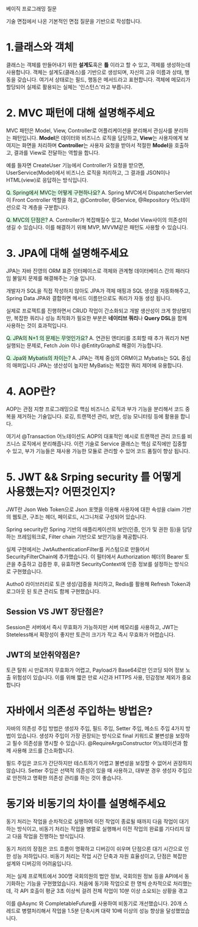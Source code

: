 베이직 프로그래밍 질문

기술 면접에서 나온 기본적인 면접 질문을 기반으로 작성합니다.

# 1.클래스와 객체
클래스는 객체를 만들어내기 위한 **설계도**혹은 **틀** 이라고 할 수 있고, 객체를 생성하는데 사용합니다.
객체는 설계도(클래스)를 기반으로 생성되며, 자신의 고유 이름과 상태, 행동을 갖습니다.
여기서 상태로는 필드, 행동은 메서드라고 표현합니다.
객체에 메모리가 할당되어 실제로 활용되는 실체는 '인스턴스'라고 부릅니다.

# 2. MVC 패턴에 대해 설명해주세요
MVC 패턴은 Model, View, Controller로 어플리케이션을 분리해서 관심사를 분리하는 패턴입니다.
**Model**은 데이터와 비즈니스 로직을 담당하고, **View**는 사용자에게 보여지는 화면을 처리하며
**Controller**는 사용자 요청을 받아서 적절한 **Model**을 호출하고, 결과를 View로 전달하는 역할을 합니다.

예를 들자면 CreateUser 기능에서 Controller가 요청을 받으면, UserService(Model)에서 비즈니스 로직을 처리하고,
그 결과를 JSON이나 HTML(view)로 응답하는 방식입니다.

<span style="background-color:#DCFFE4"> 
Q. Spring에서 MVC는 어떻게 구현하나요? </span>
A. Spring MVC에서 DispatcherServlet이 Front Controller 역할을 하고, 
@Controller, @Service, @Repository 어노테이션으로 각 계층을 구분합니다.


<span style="background-color:#DCFFE4"> Q. MVC의 단점은?</span>
A. Controller가 복잡해질수 있고, Model View사이의 의존성이 생길 수 있습니다.
이를 해결하기 위해 MVP, MVVM같은 패턴도 사용할 수 있습니다.

# 3. JPA에 대해 설명해주세요
JPA는 자바 진영의 ORM 표준 인터페이스로 객체와 관계형 데이터베이스 간의 패러다임 불일치 문제를 해결해주는 기술 입니다.

개발자가 SQL을 직접 작성하지 않아도 JPA가 객체 매핑과 SQL 생성을 자동화해주고,
Spring Data JPA와 결합하면 메서드 이름만으로도 쿼리가 자동 생성 됩니다.

실제로 프로젝트를 진행하면서 CRUD 작업이 간소화되고 개발 생산성이 크게 향상됐지만,
복잡한 쿼리나 성능 최적화가 필요한 부분은 **네이티브 쿼리**나 **Query DSL**을 함께 사용하는 것이 효과적입니다.

<span style="background-color:#DCFFE4"> Q. JPA의 N+1 의 문제는 무엇인가요?</span>
A. 연관된 엔티티를 조회할 때 추가 쿼리가 N번 실행되는 문제로,
Fetch Join 이나 @EntityGraph로 해결이 가능합니다.

<span style="background-color:#DCFFE4"> Q. Jpa와 Mybatis의 차이는?</span>
A. JPA는 객체 중심의 ORM이고 Mybatis는 SQL 중심의 매퍼입니다
JPA는 생산성이 높지만 MyBatis는 복잡한 쿼리 제어에 유용합니다.

# 4. AOP란?
AOP는 관점 지향 프로그래밍으로 핵심 비즈니스 로직과 부가 기능을 분리해서 코드 중복을 제거하는 기술입니다.
로깅, 트랜잭션 관리, 보안, 성능 모니터링 등에 활용을 합니다.

여기서 @Transaction 어노테이션도 AOP의 대표적인 예시로 트랜잭션 관리 코드를 비즈니스 로직에서 분리해줍니다.
이런 기술로 Service 클래스는 핵심 로직에만 집중할 수 있고, 부가 기능들은 재사용 가능한 모듈로 관리할 수 있어 코드 품질이 향상 됩니다.

# 5. JWT && Srping security 를 어떻게 사용했는지? 어떤것인지?

JWT란 Json Web Token으로 Json 포맷을 이용해 사용자에 대한 속성을 claim 기반의 웹토큰, 구조는 헤더, 페이로드, 시그니처로 구성되어 있습니다.

Spring security란 Spring 기반의 애플리케이션의 보안(인증, 인가 및 권한 등)을 담당하는 프레임워크로, Filter chain 기반으로 보안기능을 제공합니다.

실제 구현에서는 JwtAuthenticationFilter를 커스텀으로 만들어서 SecurityFilterChain에 추가했습니다.
이 필터에서 Authorization 헤더의 Bearer 토큰을 추출하고 검증한 후, 유효하면 SecurityContext에 인증 정보를 설정하는 방식으로 구현했습니다.

Autho0 라이브러리로 토큰 생성/검증을 처리하고, Redis를 활용해 Refresh Token과 로그아웃 된 토큰 관리도 함께 구현했습니다.

## Session VS JWT 장단점은?
Session은 서버에서 즉시 무효화가 가능하지만 서버 메모리를 사용하고, JWT는 Steteless해서 확장성이 좋지만 토큰이 크기가 작고 즉시 무효화가 어렵습니다.

## JWT의 보안취약점은?
토큰 탈취 시 만료까지 무효화가 어렵고, Payload가 Base64로만 인코딩 되어 정보 노출 위험성이 있습니다.
이를 위해 짧은 만료 시간과 HTTPS 사용, 민감정보 제외가 중요합니다

# 자바에서 의존성 주입하는 방법은?
자바의 의존성 주입 방법은 생성자 주입, 필드 주입, Setter 주입, 메소드 주입 4가지 방법이 있습니다.
생성자 주입이 가장 권장되는 방식으로 final 키워드로 불변성을 보장하고 필수 의존성을 명시할 수 있습니다.
@RequireArgsConstructor 어노테이션과 함께 사용해 코드를 간소화합니다.

필드 주입은 코드가 간단하지만 테스트하기 어렵고 불변성을 보장할 수 없어서 권장하지 않습니다.
Setter 주입은 선택적 의존성이 있을 때 사용하고, 대부분 경우 생성자 주입으로 안전하고 명확한 의존성 관리를 하는 것이 좋습니다.

# 동기와 비동기의 차이를 설명해주세요
동기 처리는 작업을 순차적으로 실행하여 이전 작업이 종료될 때까지 다음 작업이 대기하는 방식이고,
비동기 처리는 작업을 병렬로 실행해서 이전 작업의 완료를 기다리지 않고 다음 작업을 진행하는 방식입니다.

동기 처리의 장점은 코드 흐름이 명확하고 디버깅이 쉬우며 단점으론 대기 시간으로 인한 성능 저하입니다.
비동기 처리는 작업 시간 단축과 자원 효율성이고, 단점은 복잡한 설계와 디버깅의 어려움입니다.

저는 실제 프로젝트에서 300명 국회의원의 법안 정보, 국회의원 정보 등을 API에서 동기화하는 기능을 구현했었습니다.
처음에 동기화 작업으로 한 명씩 순차적으로 처리했는데, 각 API 호출이 평균 3초 이상씩 걸려 전체 작업이 10분 이상 소요되는 상황을 겪고

이를 @Async 와 CompletableFufure를 사용하여 비동기로 개선했습니다.
20개 스레드로 병렬처리해서 작업을 1.5분 단축시켜 대략 10배 이상의 성능 향상을 달성했었습니다.

